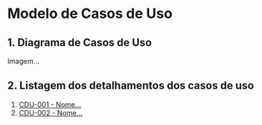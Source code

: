 # Modelo de Casos de Uso

## 1. Diagrama de Casos de Uso

Imagem...

## 2. Listagem dos detalhamentos dos casos de uso

1. [CDU-001 - Nome...](cdu-001/detalhamento-001.md)
2. [CDU-002 - Nome...](cdu-002/detalhamento-002.md)